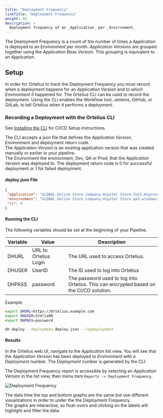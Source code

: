 ```yaml
---
title: "Deployment Frequency"
linkTitle: "Deployment Frequency"
weight: 40
description: >
  Deployment frequency of an _Application_ per _Environment_
---
```


The Deployment Frequency is a count of the number of times a _Application_ is deployed to an _Environment_ per month.  _Application Versions_ are grouped together using the _Application Base Version_.  This grouping is equivalent to an _Application_.

## Setup

In order for Ortelius to track the Deployment Frequency you must record when a deployment happens for an _Application Version_ and to
which _Environment_ it happened for.  The Ortelius CLI can be used to record the deployment.  Using the CLI enables the Workflow tool,
Jenkins, GitHub, or GitLab, to tell Ortelius when it performs a deployment.

### Recording a Deployment with the Ortelius CLI

See [Installing the CLI](https://docs.ortelius.io/guides/userguide/installation-and-support/0-commandlineinterface/) for CI/CD Setup instructions.  

The CLI accepts a json file that defines the _Application Version_, _Environment_ and deployment return code.  
The _Application Version_ is an existing application version that was created manually or earlier in your pipeline.  
The _Environment_ the environment, Dev, QA or Prod, that the _Application Version_ was deployed to.  The deployment
return code is 0 for successful deployment or 1 for failed deployment.

#### deploy.json File

```json
{
 "application": "GLOBAL.Online Store Company.Hipster Store.Test.Hipster Store;Labor Day Sale;1_2_10_2",
 "environment": "GLOBAL.Online Store Company.Hipster Store.qa3-windows",
 "rc": 0
}
```

#### Running the CLI

The following variables should be set at the beginning of your Pipeline.

| Variable | Value                  | Description                                                                              |
|----------|------------------------|------------------------------------------------------------------------------------------|
| DHURL    | URL to Ortelius Login | The URL used to access Ortelius.                                                        |
| DHUSER   | UserID                 | The ID used to log into Ortelius                                                        |
| DHPASS   | password               | The password used to log into Ortelius. This can encrypted based on the CI/CD solution. |

Example

```bash
export DHURL=https://Ortelius.example.com
export DHUSER=Stella99
export DHPASS=password
```

```bash
dh deploy --deploydata deploy.json --logdeployment
```

#### Results

In the Ortelius web UI, navigate to the _Application_ list view.  You will see that the _Application Version_ has been deployed to
_Environment_ with a _Deployment_ number.  The _Deployment_ number is generated by the CLI.  

The Deployment Frequency report is accessible by selecting an _Application Version_ in the list view, then menu item `Reports -> Deployment Frequency`.

![Deployment Frequency](/deployment-frequency.png)

The data time the top and bottom graphs are the same but use different visualizations in order to under the the Deployment Frequency.  
The graphs are interactive, so float-overs and clicking on the labels will highlight and filter the data.

